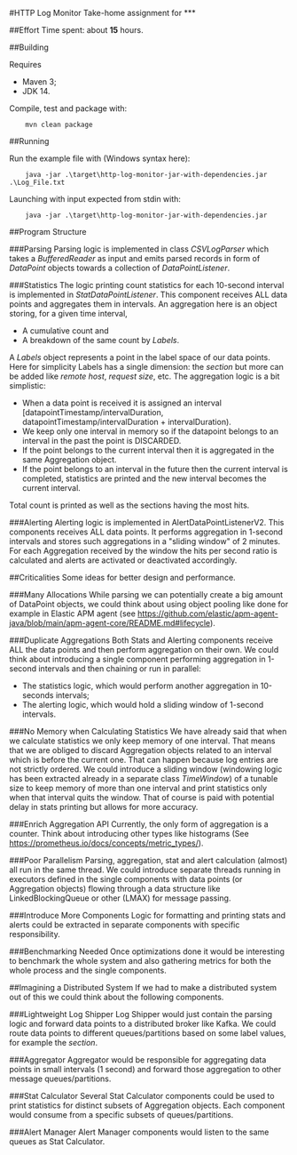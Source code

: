 #HTTP Log Monitor
Take-home assignment for ***

##Effort
Time spent: about **15** hours.

##Building

Requires
* Maven 3;
* JDK 14.

Compile, test and package with:

        mvn clean package

##Running

Run the example file with (Windows syntax here):

        java -jar .\target\http-log-monitor-jar-with-dependencies.jar .\Log_File.txt

Launching with input expected from stdin with:

        java -jar .\target\http-log-monitor-jar-with-dependencies.jar

##Program Structure

###Parsing
Parsing logic is implemented in class _CSVLogParser_ which takes a _BufferedReader_ as input
and emits parsed records in form of _DataPoint_ objects towards a collection of _DataPointListener_.

###Statistics
The logic printing count statistics for each 10-second interval is implemented in
_StatDataPointListener_. This component receives ALL data points and aggregates them in intervals.
An aggregation here is an object storing, for a given time interval, 

* A cumulative count and
* A breakdown of the same count by _Labels_.

A _Labels_ object represents a point in the label space of our data points. Here for
simplicity Labels has a single dimension: the _section_ but more can be added like _remote host_, _request size_, etc.
The aggregation logic is a bit simplistic:

* When a data point is received it is assigned an interval [datapointTimestamp/intervalDuration, datapointTimestamp/intervalDuration + intervalDuration).
* We keep only one interval in memory so if the datapoint belongs to an interval in the past the point is DISCARDED.
* If the point belongs to the current interval then it is aggregated in the same Aggregation object.
* If the point belongs to an interval in the future then the current interval is completed, statistics are printed and the new interval becomes the current interval.

Total count is printed as well as the sections having the most hits.

###Alerting
Alerting logic is implemented in AlertDataPointListenerV2.
This components receives ALL data points. It performs aggregation in 1-second intervals and stores such
aggregations in a "sliding window" of 2 minutes.
For each Aggregation received by the window the hits per second ratio is calculated and alerts
are activated or deactivated accordingly.

##Criticalities
Some ideas for better design and performance.

###Many Allocations
While parsing we can potentially create a big amount of DataPoint objects, we could think
about using object pooling like done for example in Elastic APM agent (see https://github.com/elastic/apm-agent-java/blob/main/apm-agent-core/README.md#lifecycle).

###Duplicate Aggregations
Both Stats and Alerting components receive ALL the data points and then perform aggregation on their own.
We could think about introducing a single component performing aggregation in 1-second intervals and then chaining or run in parallel:
* The statistics logic, which would perform another aggregation in 10-seconds intervals;
* The alerting logic, which would hold a sliding window of 1-second intervals.

###No Memory when Calculating Statistics
We have already said that when we calculate statistics we only keep memory of one interval.
That means that we are obliged to discard Aggregation objects related to an interval which is before the current one. That can
happen because log entries are not strictly ordered.
We could introduce a sliding window (windowing logic has been extracted already in a separate class _TimeWindow_) of a tunable size to keep memory of more than one interval and print statistics only
when that interval quits the window. That of course is paid with potential delay in stats printing but allows for more accuracy.

###Enrich Aggregation API
Currently, the only form of aggregation is a counter. Think about introducing other types like histograms (See https://prometheus.io/docs/concepts/metric_types/).

###Poor Parallelism
Parsing, aggregation, stat and alert calculation (almost) all run in the same thread.
We could introduce separate threads running in executors defined in the single components with data points
(or Aggregation objects) flowing through a data structure like LinkedBlockingQueue or other (LMAX) for message passing.

###Introduce More Components
Logic for formatting and printing stats and alerts could be extracted in separate components with specific responsibility.

###Benchmarking Needed
Once optimizations done it would be interesting to benchmark the whole system and also gathering metrics for both the
whole process and the single components.

##Imagining a Distributed System
If we had to make a distributed system out of this we could think about the following components.

###Lightweight Log Shipper
Log Shipper would just contain the parsing logic and forward data points to a distributed broker like Kafka.
We could route data points to different queues/partitions based on some label values, for example the _section_.

###Aggregator
Aggregator would be responsible for aggregating data points in small intervals (1 second) and forward those aggregation to
other message queues/partitions. 

###Stat Calculator
Several Stat Calculator components could be used to print statistics for distinct subsets of Aggregation objects.
Each component would consume from a specific subsets of queues/partitions.

###Alert Manager
Alert Manager components would listen to the same queues as Stat Calculator.